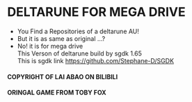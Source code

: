# DELTARUNE FOR MEGA DRIVE
* You Find a Repositories of a deltarune AU!
* But it is as same as original ...?
* No! it is for mega drive  
This Verson of deltarune build by sgdk 1.65  
This is sgdk link https://github.com/Stephane-D/SGDK
#### COPYRIGHT OF LAI ABAO ON BILIBILI ####
#### ORINGAL GAME FROM TOBY FOX ####
